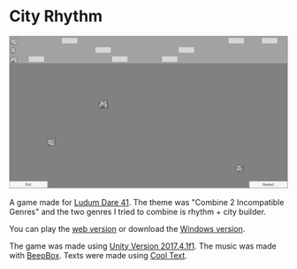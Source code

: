 # City Rhythm

![Screenshot](/screenshot.png)

A game made for [Ludum Dare 41](https://ldjam.com/events/ludum-dare/41/$75136).
The theme was "Combine 2 Incompatible Genres" and the two genres I tried to combine is rhythm + city builder.

You can play the [web version](http://wheerd.de/ld41/) or download the [Windows version](https://github.com/wheerd/ludum-dare-41/releases/tag/v0.1).

The game was made using [Unity Version 2017.4.1f1](https://unity3d.com/).
The music was made with [BeepBox](https://www.beepbox.co/).
Texts were made using [Cool Text](https://cooltext.com/).
